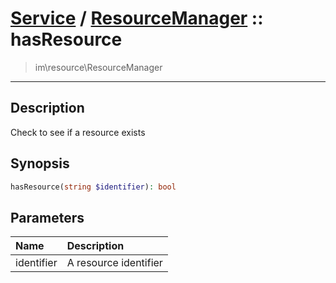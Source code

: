 # [Service](resource.md) / [ResourceManager](resource-ResourceManager.md) :: hasResource
 > im\resource\ResourceManager
____

## Description
Check to see if a resource exists

## Synopsis
```php
hasResource(string $identifier): bool
```

## Parameters
| Name | Description |
| :--- | :---------- |
| identifier | A resource identifier |
